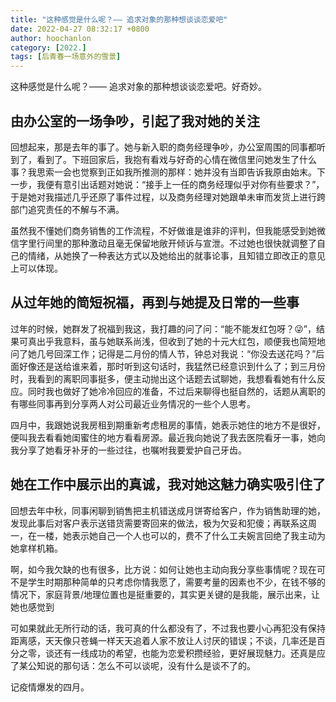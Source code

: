 ```yaml
---
title: "这种感觉是什么呢？—— 追求对象的那种想谈谈恋爱吧"
date: 2022-04-27 08:32:17 +0800
author: hoochanlon
category: [2022.]
tags: [后青春一场意外的雪景]
---
```


这种感觉是什么呢？—— 追求对象的那种想谈谈恋爱吧。好奇妙。 <!-- more -->

## 由办公室的一场争吵，引起了我对她的关注

回想起来，那是去年的事了。她与新入职的商务经理争吵，办公室周围的同事都听到了，看到了。下班回家后，我抱有看戏与好奇的心情在微信里问她发生了什么事？我思索一会也觉察到正如我所推测的那样：她并没有当即告诉我原由始末。下一步，我便有意引出话题对她说：“接手上一任的商务经理似乎对你有些要求？”，于是她对我描述几乎还原了事件过程，以及商务经理对她跟单未审而发货上进行跨部门追究责任的不解与不满。

虽然我不懂她们商务销售的工作流程，不好做谁是谁非的评判，但我能感受到她微信字里行间里的那种激动且毫无保留地敞开倾诉与宣泄。不过她也很快就调整了自己的情绪，从她换了一种表达方式以及她给出的就事论事，且知错立即改正的意见上可以体现。

## 从过年她的简短祝福，再到与她提及日常的一些事

过年的时候，她群发了祝福到我这，我打趣的问了问：“能不能发红包呀？😜”，结果可真出乎我意料，虽与她联系尚浅，但收到了她的十元大红包，顺便我也简短地问了她几号回深工作；记得是二月份的情人节，钟总对我说：“你没去送花吗？”后面好像还是送给谁来着，那时听到这句话时，我猛然已经意识到什么了；到三月份时，我看到的离职同事挺多，便主动抛出这个话题去试聊她，我想看看她有什么反应。同时我也做好了她冷冷回应的准备，不过后来聊得也挺自然的，话题从离职的有哪些同事再到分享两人对公司最近业务情况的一些个人思考。

四月中，我跟她说我房租到期重新考虑租房的事情，她表示她住的地方不是很好，便叫我去看看她闺蜜住的地方看看房源。最近我向她说了我去医院看牙一事，她向我分享了她看牙补牙的一些过往，也嘱咐我要爱护自己牙齿。

## 她在工作中展示出的真诚，我对她这魅力确实吸引住了

回想去年中秋，同事闲聊到销售把主机错送成月饼寄给客户，作为销售助理的她，发现此事后对客户表示送错货需要寄回来的做法，极为欠妥和犯傻；再联系这周一，在一楼，她表示她自己一个人也可以的，费不了什么工夫婉言回绝了我主动为她拿样机箱。

啊，如今我欠缺的也有很多，比方说：如何让她也主动向我分享些事情呢？现在可不是学生时期那种简单的只考虑你情我愿了，需要考量的因素也不少，在钱不够的情况下，家庭背景/地理位置也是挺重要的，其实更关键的是我能，展示出来，让她也感觉到

可如果就此无所行动的话，我可真的什么都没有了，不过我也要小心再犯没有保持距离感，天天像只苍蝇一样天天追着人家不放让人讨厌的错误；不谈，几率还是百分之零，谈还有一线成功的希望，也能为恋爱积攒经验，更好展现魅力。还真是应了某公知说的那句话：怎么不可以谈呢，没有什么是谈不了的。

记疫情爆发的四月。
